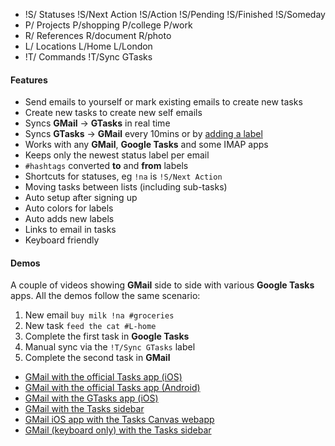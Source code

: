 * <span class='label next-action'>!S/</span> Statuses <span class='label next-action'>!S/Next Action</span> <span class='label action'>!S/Action</span> <span class='label pending'>!S/Pending</span> <span class='label finished'>!S/Finished</span> <span class='label someday'>!S/Someday</span>
* <span class='label project'>P/</span> Projects <span class='label project'>P/shopping</span> <span class='label project'>P/college</span> <span class='label project'>P/work</span>
* <span class='label reference'>R/</span> References <span class='label reference'>R/document</span> <span class='label reference'>R/photo</span>
* <span class='label location'>L/</span> Locations <span class='label location'>L/Home</span> <span class='label location'>L/London</span>
* <span class='label command'>!T/</span> Commands <span class='label command'>!T/Sync GTasks</span>

#### Features

* Send emails to yourself or mark existing emails to create new tasks
* Create new tasks to create new self emails
* Syncs **GMail** -\> **GTasks** in real time
* Syncs **GTasks** -\> **GMail** every 10mins or by [adding a label](/faq#how-to-manually-trigger-a-google-tasks-sync%3F)
* Works with any **GMail**, **Google Tasks** and some IMAP apps
* Keeps only the newest status label per email
* `#hashtags` converted **to** and **from** labels
* Shortcuts for statuses, eg `!na` is `!S/Next Action`
* Moving tasks between lists (including sub-tasks)
* Auto setup after signing up
* Auto colors for labels
* Auto adds new labels
* Links to email in tasks
* Keyboard friendly

#### Demos

A couple of videos showing **GMail** side to side with various **Google Tasks** apps. All the demos follow the same scenario:

1.  New email `buy milk !na #groceries`
1.  New task `feed the cat #L-home`
1.  Complete the first task in **Google Tasks**
1.  Manual sync via the `!T/Sync GTasks` label
1.  Complete the second task in **GMail**

* [GMail with the official Tasks app (iOS)](#demo2)
* [GMail with the official Tasks app (Android)](#demo2)
* [GMail with the GTasks app (iOS)](#demo2)
* [GMail with the Tasks sidebar](#demo2)
* [GMail iOS app with the Tasks Canvas webapp](#demo2)
* [GMail (keyboard only) with the Tasks sidebar](#demo2)

<!--stackedit_data:
eyJoaXN0b3J5IjpbMTg0NTM4NTY5NV19
-->
